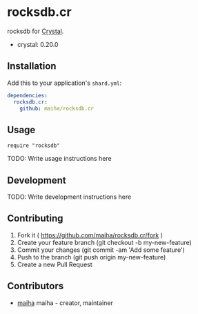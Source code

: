 # rocksdb.cr

rocksdb for [Crystal](http://crystal-lang.org/).

- crystal: 0.20.0

## Installation


Add this to your application's `shard.yml`:

```yaml
dependencies:
  rocksdb.cr:
    github: maiha/rocksdb.cr
```


## Usage


```crystal
require "rocksdb"
```


TODO: Write usage instructions here

## Development

TODO: Write development instructions here

## Contributing

1. Fork it ( https://github.com/maiha/rocksdb.cr/fork )
2. Create your feature branch (git checkout -b my-new-feature)
3. Commit your changes (git commit -am 'Add some feature')
4. Push to the branch (git push origin my-new-feature)
5. Create a new Pull Request

## Contributors

- [maiha](https://github.com/maiha) maiha - creator, maintainer
